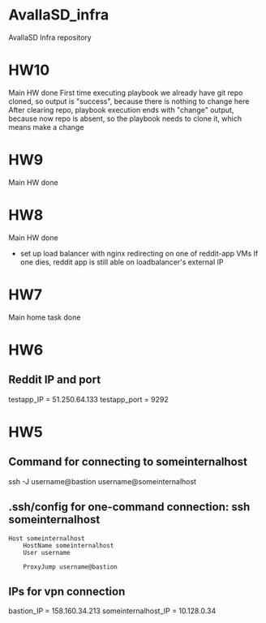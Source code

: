 # AvallaSD_infra
AvallaSD Infra repository

# HW10
Main HW done
First time executing playbook we already have git repo cloned, so output is "success", because there is nothing to change here
After clearing repo, playbook execution ends with "change" output, because now repo is absent, so the playbook needs to clone it, which means make a change

# HW9
Main HW done

# HW8
Main HW done
+ set up load balancer with nginx redirecting on one of reddit-app VMs
If one dies, reddit app is still able on loadbalancer's external IP

# HW7
Main home task done

# HW6
## Reddit IP and port
testapp_IP = 51.250.64.133
testapp_port = 9292

# HW5
## Command for connecting to someinternalhost
ssh -J username@bastion username@someinternalhost

## .ssh/config for one-command connection: ssh someinternalhost
    Host someinternalhost
        HostName someinternalhost
        User username

        ProxyJump username@bastion

## IPs for vpn connection
bastion_IP = 158.160.34.213
someinternalhost_IP = 10.128.0.34
